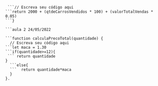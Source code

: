 ```function calculaSalario(qtdeCarrosVendidos, valorTotalVendas) {
 ```// Escreva seu código aqui
```return 2000 + (qtdeCarrosVendidos * 100) + (valorTotalVendas * 0.05)
```}

```aula 2 24/05/2022

```function calculaPrecoTotal(quantidade) {
  // Escreva seu código aqui
```let maca = 1.30
```if(quantidade>=12){
 ``` return quantidade
}
  ```else{
  ```  return quantidade*maca
  }
}.
